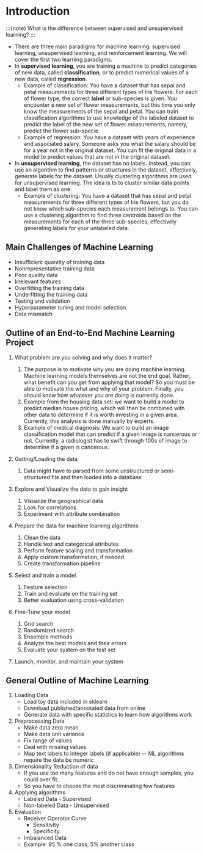 # Introduction
:::{note}
What is the difference between supervised and unsupervised learning?
:::

- There are three main paradigms for machine learning: supervised learning, unsupervised learning, and reinforcement learning. We will cover the first two learning paradigms. 
- In **supervised learning**, you are training a machine to predict categories of new data, called **classification**, or to predict numerical values of a new data, called **regression**. 
    - Example of classification: You have a dataset that has sepal and petal measurements for three different types of Iris flowers. For each of flower type, the correct **label** or sub-species is given. You encounter a new set of flower measurements, but this time you only know the measurements of the sepal and petal. You can train classification algorithms to use knowledge of the labeled dataset to predict the label of the new set of flower measurements, namely, predict the flower sub-specie. 
    - Example of regression: You have a dataset with years of experience and associated salary. Someone asks you what the salary should be for a year not in the original dataset. You can fit the original data in a model to predict values that are not in the original dataset. 
- In **unsupervised learning**, the dataset has no labels. Instead, you can use an algorithm to find patterns or structures in the dataset, effectively, generate labels for the dataset. Usually clustering algorithms are used for unsupervised learning. The idea is to to cluster similar data points and label them as one. 
    - Example of clustering: You have a dataset that has sepal and petal measurements for three different types of Iris flowers, but you do not know which sub-species each measurement belongs to. You can use a clustering algorithm to find three centroids based on the measurements for each of the three sub-species, effectively generating labels for your unlabeled data. 

## Main Challenges of Machine Learning
- Insufficient quantity of training data
- Nonrepresentative training data
- Poor quality data
- Irrelevant features
- Overfitting the training data
- Underfitting the training data
- Testing and validation
- Hyperparameter tuning and model selection
- Data mismatch


## Outline of an End-to-End Machine Learning Project
1. What problem are you solving and why does it matter?
    1. The purpose is to motivate why you are doing machine learning. Machine learning models themselves are not the end goal. Rather, what benefit can you get from applying that model? So you must be able to motivate the what and why of your problem. Finally, you should know how whatever you are doing is currently done. 
    1. Example from the housing data set: we want to build a model to predict median house pricing, which will then be combined with other data to determine if it is worth investing in a given area. Currently, this analysis is done manually by experts. 
    1. Example of medical diagnosis: We want to build an image classification model that can predict if a given image is cancerous or not. Currently, a radiologist has to swift through 100s of image to determine if a given is cancerous. 
2. Getting/Loading the data 
    1. Data might have to parsed from some unstructured or semi-structured file and then loaded into a database
3. Explore and Visualize the data to gain insight 
    1. Visualize the geographical data
    1. Look for correlations
    1. Experiment with attribute combination
4. Prepare the data for machine learning algorithms
    1. Clean the data
    1. Handle text and categorical attributes
    1. Perform feature scaling and transformation 
    1. Apply custom transformation, if needed
    1. Create transformation pipeline

5. Select and train a model
    1. Feature selection
    1. Train and evaluate on the training set
    1. Better evaluation using cross-validation
6. Fine-Tune your model
    1. Grid search
    1. Randomized search
    1. Ensemble methods
    1. Analyze the best models and their errors
    1. Evaluate your system on the test set
7. Launch, monitor, and maintain your system 



## General Outline of Machine Learning
1. Loading Data
   - Load toy data included in sklearn
   - Download published/annotated data from online
   - Generate data with specific statistics to learn how algorithms work
2. Preprocessing Data
   - Make data zero mean
   - Make data unit variance
   - Fix range of values
   - Deal with missing values
   - Map text labels to integer labels (if applicable) -- ML algorithms require the data be numeric
3. Dimensionality Reduction of data
   - If you use too many features and do not have enough samples, you could over fit.
   - So you have to choose the most discriminating few features
4. Applying algorithms
   - Labeled Data - Supervised 
   - Non-labeled Data - Unsupervised 
5. Evaluation 
   - Receiver Operator Curve
     - Sensitivity
     - Specificity
   - Imbalanced Data
    - Example: 95 % one class, 5% another class